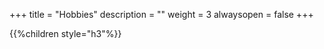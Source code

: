+++
title = "Hobbies"
description = ""
weight = 3
alwaysopen = false
+++

{{%children style="h3"%}}
